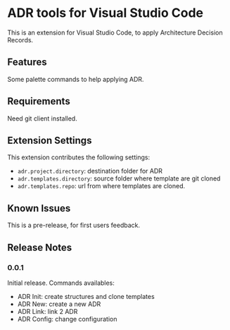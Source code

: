 # ADR tools for Visual Studio Code

This is an extension for Visual Studio Code, to apply Architecture Decision Records.

## Features

Some palette commands to help applying ADR.

## Requirements

Need git client installed.

## Extension Settings

This extension contributes the following settings:

* `adr.project.directory`: destination folder for ADR
* `adr.templates.directory`: source folder where template are git cloned
* `adr.templates.repo`: url from where templates are cloned.

## Known Issues

This is a pre-release, for first users feedback.

## Release Notes

### 0.0.1

Initial release.
Commands availables:
* ADR Init: create structures and clone templates
* ADR New: create a new ADR
* ADR Link: link 2 ADR
* ADR Config: change configuration